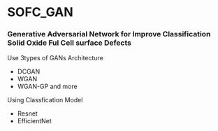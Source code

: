 # SOFC_GAN

### Generative Adversarial Network for Improve Classification Solid Oxide Ful Cell surface Defects

Use 3types of GANs Architecture
- DCGAN
- WGAN
- WGAN-GP
and more

Using Classfication Model 
- Resnet
- EfficientNet 



